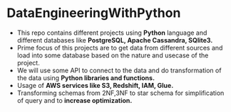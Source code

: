 # DataEngineeringWithPython

- This repo contains different projects using **Python** language and different databases like **PostgreSQL, Apache Cassandra, SQlite3.**
- Prime focus of this projects are to get data from different sources and load into some database based on the nature and usecase of the project. 
- We will use some API to connect to the data and do transformation of the data using **Python libraries and functions.**
- Usage of **AWS services like S3, Redshift, IAM, Glue.**
- Transforming schemas from 2NF,3NF to star schema for simplification of query and to **increase optimization.**
